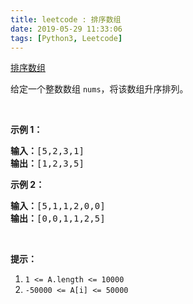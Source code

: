 ```yaml
---
title: leetcode : 排序数组
date: 2019-05-29 11:33:06
tags: [Python3, Leetcode]
---
```


[排序数组](https://leetcode-cn.com/problems/sort-an-array/)

<p>给定一个整数数组&nbsp;<code>nums</code>，将该数组升序排列。</p>

<!-- more -->

<p>&nbsp;</p>

<ol>
</ol>

<p><strong>示例 1：</strong></p>

<pre>
<strong>输入：</strong>[5,2,3,1]
<strong>输出：</strong>[1,2,3,5]
</pre>

<p><strong>示例 2：</strong></p>

<pre>
<strong>输入：</strong>[5,1,1,2,0,0]
<strong>输出：</strong>[0,0,1,1,2,5]
</pre>

<p>&nbsp;</p>

<p><strong>提示：</strong></p>

<ol>
	<li><code>1 &lt;= A.length &lt;= 10000</code></li>
	<li><code>-50000 &lt;= A[i] &lt;= 50000</code></li>
</ol>
